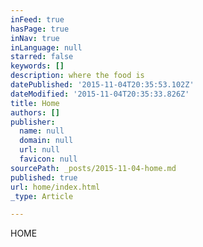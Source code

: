 ```yaml
---
inFeed: true
hasPage: true
inNav: true
inLanguage: null
starred: false
keywords: []
description: where the food is
datePublished: '2015-11-04T20:35:53.102Z'
dateModified: '2015-11-04T20:35:33.826Z'
title: Home
authors: []
publisher:
  name: null
  domain: null
  url: null
  favicon: null
sourcePath: _posts/2015-11-04-home.md
published: true
url: home/index.html
_type: Article

---
```

HOME